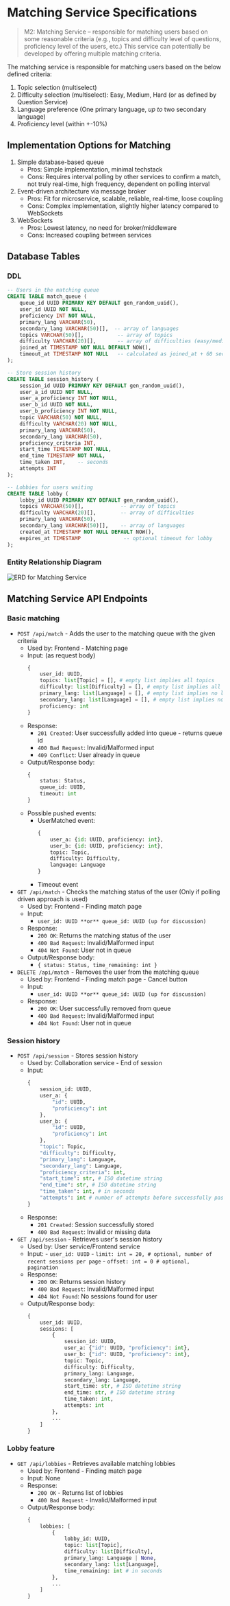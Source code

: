 # Matching Service Specifications
> M2: Matching Service – responsible for matching users based on some reasonable criteria (e.g., topics and difficulty level of questions, proficiency level of the users, etc.) This service can potentially be developed by offering multiple matching criteria.

The matching service is responsible for matching users based on the below defined criteria:
1. Topic selection (multiselect)
1. Difficulty selection (multiselect): Easy, Medium, Hard (or as defined by Question Service)
1. Language preference (One primary language, *up to* two secondary language)
1. Proficiency level (within +-10%)

## Implementation Options for Matching
1. Simple database-based queue
    - Pros: Simple implementation, minimal techstack
    - Cons: Requires interval polling by other services to confirm a match, not truly real-time, high frequency, dependent on polling interval
1. Event-driven architecture via message broker
    - Pros: Fit for microservice, scalable, reliable, real-time, loose coupling
    - Cons: Complex implementation, slightly higher latency compared to WebSockets
1. WebSockets
    - Pros: Lowest latency, no need for broker/middleware
    - Cons: Increased coupling between services

## Database Tables

### DDL

```sql
-- Users in the matching queue
CREATE TABLE match_queue (
    queue_id UUID PRIMARY KEY DEFAULT gen_random_uuid(),
    user_id UUID NOT NULL,
    proficiency INT NOT NULL,
    primary_lang VARCHAR(50),
    secondary_lang VARCHAR(50)[],  -- array of languages
    topics VARCHAR(50)[],           -- array of topics
    difficulty VARCHAR(20)[],       -- array of difficulties (easy/medium/hard)
    joined_at TIMESTAMP NOT NULL DEFAULT NOW(),
    timeout_at TIMESTAMP NOT NULL   -- calculated as joined_at + 60 seconds
);

-- Store session history
CREATE TABLE session_history (
    session_id UUID PRIMARY KEY DEFAULT gen_random_uuid(),
    user_a_id UUID NOT NULL,
    user_a_proficiency INT NOT NULL,
    user_b_id UUID NOT NULL,
    user_b_proficiency INT NOT NULL,
    topic VARCHAR(50) NOT NULL,
    difficulty VARCHAR(20) NOT NULL,
    primary_lang VARCHAR(50),
    secondary_lang VARCHAR(50),
    proficiency_criteria INT,
    start_time TIMESTAMP NOT NULL,
    end_time TIMESTAMP NOT NULL,
    time_taken INT,    -- seconds
    attempts INT
);

-- Lobbies for users waiting
CREATE TABLE lobby (
    lobby_id UUID PRIMARY KEY DEFAULT gen_random_uuid(),
    topics VARCHAR(50)[],            -- array of topics
    difficulty VARCHAR(20)[],        -- array of difficulties
    primary_lang VARCHAR(50),
    secondary_lang VARCHAR(50)[],    -- array of languages
    created_at TIMESTAMP NOT NULL DEFAULT NOW(),
    expires_at TIMESTAMP              -- optional timeout for lobby
);
```

### Entity Relationship Diagram
![ERD for Matching Service](assets/ERD.png)

## Matching Service API Endpoints

### Basic matching
- `POST /api/match` - Adds the user to the matching queue with the given criteria
    - Used by: Frontend - Matching page
    - Input: (as request body)
        ```python
        {
            user_id: UUID,
            topics: list[Topic] = [], # empty list implies all topics
            difficulty: list[Difficulty] = [], # empty list implies all difficulty
            primary_lang: list[Language] = [], # empty list implies no language preference
            secondary_lang: list[Language] = [], # empty list implies no language preference
            proficiency: int
        }
        ```
    - Response:
        - `201 Created`: User successfully added into queue - returns queue id
        - `400 Bad Request`: Invalid/Malformed input
        - `409 Conflict`: User already in queue
    - Output/Response body:
        ```python
        {
            status: Status,
            queue_id: UUID,
            timeout: int
        }
        ```
    - Possible pushed events:
        - UserMatched event:
            ```python
            {
                user_a: {id: UUID, proficiency: int},
                user_b: {id: UUID, proficiency: int},
                topic: Topic,
                difficulty: Difficulty,
                language: Language
            }
            ```
        - Timeout event
- `GET /api/match` - Checks the matching status of the user (Only if polling driven approach is used)
    - Used by: Frontend - Finding match page
    - Input:
        - `user_id: UUID **or** queue_id: UUID (up for discussion)`
    - Response:
        - `200 OK`: Returns the matching status of the user
        - `400 Bad Request`: Invalid/Malformed input
        - `404 Not Found`: User not in queue
    - Output/Response body:
        - `{ status: Status, time_remaining: int }`
- `DELETE /api/match` - Removes the user from the matching queue
    - Used by: Frontend - Finding match page - Cancel button
    - Input:
        - `user_id: UUID **or** queue_id: UUID (up for discussion)`
    - Response:
        - `200 OK`: User successfully removed from queue
        - `400 Bad Request`: Invalid/Malformed input
        - `404 Not Found`: User not in queue

### Session history
- `POST /api/session` - Stores session history
    - Used by: Collaboration service - End of session
    - Input:
        ```python
        {
            session_id: UUID,
            user_a: {
                "id": UUID,
                "proficiency": int
            },
            user_b: {
                "id": UUID,
                "proficiency": int
            },
            "topic": Topic,
            "difficulty": Difficulty,
            "primary_lang": Language,
            "secondary_lang": Language,
            "proficiency_criteria": int,
            "start_time": str, # ISO datetime string
            "end_time": str, # ISO datetime string
            "time_taken": int, # in seconds
            "attempts": int # number of attempts before successfully passing the question
        }
        ```
    - Response:
        - `201 Created`: Session successfully stored
        - `400 Bad Request`: Invalid or missing data
- `GET /api/session` - Retrieves user's session history
    - Used by: User service/Frontend service
    - Input:
            - `user_id: UUID`
            - `limit: int = 20, # optional, number of recent sessions per page`
            - `offset: int = 0 # optional, pagination`
    - Response:
        - `200 OK`: Returns session history
        - `400 Bad Request`: Invalid/Malformed input
        - `404 Not Found`: No sessions found for user
    - Output/Response body:
        ```python
        {
            user_id: UUID,
            sessions: [
                {
                    session_id: UUID,
                    user_a: {"id": UUID, "proficiency": int},
                    user_b: {"id": UUID, "proficiency": int},
                    topic: Topic,
                    difficulty: Difficulty,
                    primary_lang: Language,
                    secondary_lang: Language,
                    start_time: str, # ISO datetime string
                    end_time: str, # ISO datetime string
                    time_taken: int,
                    attempts: int
                },
                ...
            ]
        }
        ```

### Lobby feature
- `GET /api/lobbies` - Retrieves available matching lobbies
    - Used by: Frontend - Finding match page
    - Input: None
    - Response:
        - `200 OK` - Returns list of lobbies
        - `400 Bad Request` - Invalid/Malformed input
    - Output/Response body:
        ```python
        {
            lobbies: [
                {
                    lobby_id: UUID,
                    topic: list[Topic],
                    difficulty: list[Difficulty],
                    primary_lang: Language | None,
                    secondary_lang: list[Language],
                    time_remaining: int # in seconds
                },
                ...
            ]
        }

        ```
